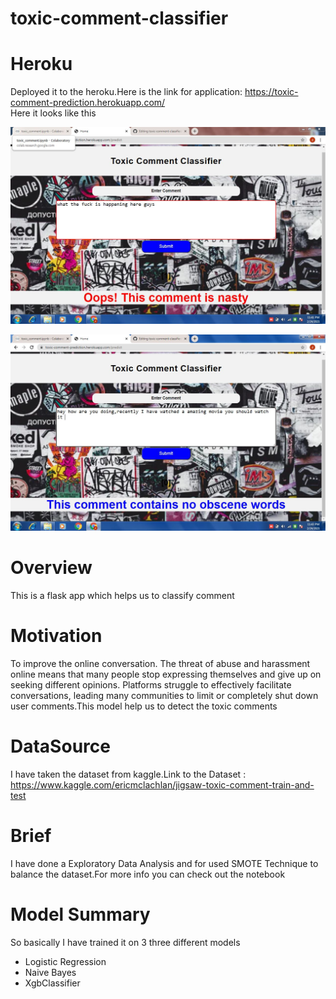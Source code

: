 # toxic-comment-classifier

# Heroku
Deployed it to the heroku.Here is the link for application: https://toxic-comment-prediction.herokuapp.com/<br>
Here it looks like this<br>

![](sreenshot-flask-app/image1.JPG)<br>

![](sreenshot-flask-app/image2.JPG)

# Overview
This is a flask app which helps us to classify comment

# Motivation
To improve the online conversation. The threat of abuse and harassment online means that many people stop expressing themselves and give up on seeking different opinions. Platforms struggle to effectively facilitate conversations, leading many communities to limit or completely shut down user comments.This model help us to detect the toxic comments

# DataSource
I have taken the dataset from kaggle.Link to the Dataset : https://www.kaggle.com/ericmclachlan/jigsaw-toxic-comment-train-and-test

# Brief
I have done a Exploratory Data Analysis and for used SMOTE Technique to balance the dataset.For more info you can check out the notebook

# Model Summary
So basically I have trained it on 3 three different models
- Logistic Regression
- Naive Bayes
- XgbClassifier


